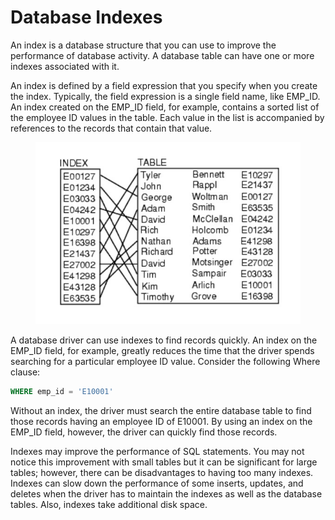 # Database Indexes

An index is a database structure that you can use to improve the performance of database activity. A database table can have one or more indexes associated with it.

An index is defined by a field expression that you specify when you create the index. Typically, the field expression is a single field name, like EMP\_ID. An index created on the EMP\_ID field, for example, contains a sorted list of the employee ID values in the table. Each value in the list is accompanied by references to the records that contain that value.

<figure><img src="../.gitbook/assets/image (4) (1) (1) (1).png" alt=""><figcaption></figcaption></figure>

A database driver can use indexes to find records quickly. An index on the EMP\_ID field, for example, greatly reduces the time that the driver spends searching for a particular employee ID value. Consider the following Where clause:

```sql
WHERE emp_id = 'E10001'
```

Without an index, the driver must search the entire database table to find those records having an employee ID of E10001. By using an index on the EMP\_ID field, however, the driver can quickly find those records.

Indexes may improve the performance of SQL statements. You may not notice this improvement with small tables but it can be significant for large tables; however, there can be disadvantages to having too many indexes. Indexes can slow down the performance of some inserts, updates, and deletes when the driver has to maintain the indexes as well as the database tables. Also, indexes take additional disk space.
